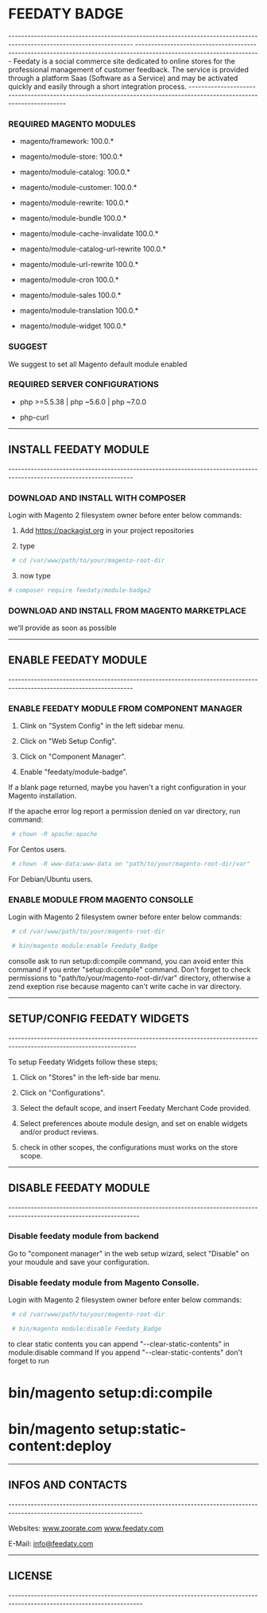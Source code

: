 <h1 stylesheet="color:red">FEEDATY BADGE</h1>
---------------------------------------------------------------------------------------------------------------------
---------------------------------------------------------------------------------------------------------------------
Feedaty is a social commerce site dedicated to online stores for the professional management of customer feedback. 
The service is provided through a platform Saas (Software as a Service) and may be activated quickly and easily through a short integration process.
---------------------------------------------------------------------------------------------------------------------


<h3>REQUIRED MAGENTO MODULES</h3>

- magento/framework: 					100.0.* 

- magento/module-store: 				100.0.* 

- magento/module-catalog: 				100.0.* 

- magento/module-customer: 				100.0.* 

- magento/module-rewrite: 				100.0.* 

- magento/module-bundle					100.0.* 

- magento/module-cache-invalidate		100.0.* 

- magento/module-catalog-url-rewrite	100.0.* 

- magento/module-url-rewrite 			100.0.* 

- magento/module-cron					100.0.* 

- magento/module-sales					100.0.* 

- magento/module-translation			100.0.* 

- magento/module-widget					100.0.* 

<h3>SUGGEST</h3>

We suggest to set all Magento default module enabled

<h3>REQUIRED SERVER CONFIGURATIONS</h3>

- php >=5.5.38 | php ~5.6.0 | php ~7.0.0

- php-curl 


---------------------------------------------------------------------------------------------------------------------
<h2>INSTALL FEEDATY MODULE</h2>
---------------------------------------------------------------------------------------------------------------------

<h3>DOWNLOAD AND INSTALL WITH COMPOSER</h3>

Login with Magento 2 filesystem owner before enter below commands:

1. Add https://packagist.org in your project repositories

2. type 
```bash
 # cd /var/www/path/to/your/magento-root-dir
```

3. now type
 ```bash
 # composer require feedaty/module-badge2
```

<h3>DOWNLOAD AND INSTALL FROM MAGENTO MARKETPLACE</h3>	

we'll provide as soon as possible


---------------------------------------------------------------------------------------------------------------------
<h2>ENABLE FEEDATY MODULE</h2>
---------------------------------------------------------------------------------------------------------------------

<h3>ENABLE FEEDATY MODULE FROM COMPONENT MANAGER</h3>


1. Clink on "System Config" in the left sidebar menu.

2. Click on "Web Setup Config".

3. Click on "Component Manager".

4. Enable "feedaty/module-badge".

If a blank page returned, maybe you haven't a right configuration in your
Magento installation.

If the apache error log report a permission denied on var 
directory, run command:

```bash
 # chown -R apache:apache 
 ```
For Centos users.


```bash
 # chown -R www-data:www-data on "path/to/your/magento-root-dir/var"
```
For Debian/Ubuntu users.


<h3>ENABLE MODULE FROM MAGENTO CONSOLLE</h3>


Login with Magento 2 filesystem owner before enter below commands:

```bash
 # cd /var/www/path/to/your/magento-root-dir

 # bin/magento module:enable Feedaty_Badge
```
 consolle ask to run setup:di:compile command, you can avoid enter this command
 if you enter "setup:di:compile" command.
 Don't forget to check permissions to 
 "path/to/your/magento-root-dir/var" directory, otherwise a zend exeption rise
 because magento can't write cache in var directory.

----------------------------------------------------------------------------------------------------------------------
<h2>SETUP/CONFIG FEEDATY WIDGETS</h2>
----------------------------------------------------------------------------------------------------------------------

To setup Feedaty Widgets follow these steps;

1. Click on "Stores" in the left-side bar menu.

2. Click on "Configurations".

3. Select the default scope, and insert Feedaty Merchant Code provided.

4. Select preferences aboute module design, and set on enable widgets and/or product reviews.

5. check in other scopes, the configurations must works on the store scope.

-----------------------------------------------------------------------------------------------------------------------
<h2>DISABLE FEEDATY MODULE</h2>
-----------------------------------------------------------------------------------------------------------------------

<h3>Disable feedaty module from backend</h3>

Go to "component manager" in the web setup wizard, select "Disable" on your moudule and save your configuration.

<h3>Disable feedaty module from Magento Consolle.</h3>

Login with Magento 2 filesystem owner before enter below commands:

```bash
 # cd /var/www/path/to/your/magento-root-dir

 # bin/magento module:disable Feedaty_Badge
```
to clear static contents you can append "--clear-static-contents" in module:disable command
If you append "--clear-static-contents" don't forget to run

 # bin/magento setup:di:compile
 # bin/magento setup:static-content:deploy

------------------------------------------------------------------------------------------------------------------------
<h2>INFOS AND CONTACTS </h2>
------------------------------------------------------------------------------------------------------------------------

Websites:
www.zoorate.com
www.feedaty.com

E-Mail:
info@feedaty.com

------------------------------------------------------------------------------------------------------------------------
<h2>LICENSE</h2>
------------------------------------------------------------------------------------------------------------------------


